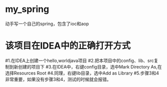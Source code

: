# my_spring
动手写一个自己的spring，包含了ioc和aop

# 该项目在IDEA中的正确打开方式
  #1.在IDEA上创建一个hello,worldjava项目
  #2.把本项目中的config、lib、src复制到新创建的项目下
  #3.在IDEA中，右键config目录，选中Mark Directory As,在选择Resources Root
  #4.同理，右键lib目录，选中Add as Library
  #5.步骤3和4非常重要，如果没有步骤3和4，测试的时候就会报错。
